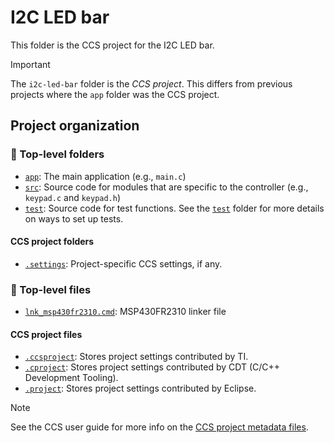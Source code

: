 # I2C LED bar

This folder is the CCS project for the I2C LED bar.

> [!IMPORTANT]
> The `i2c-led-bar` folder is the *CCS project*. This differs from previous projects where the `app` folder was the CCS project.

## Project organization

### 📁 Top-level folders

- [`app`](app): The main application (e.g., `main.c`)
- [`src`](src): Source code for modules that are specific to the controller (e.g., `keypad.c` and `keypad.h`)
- [`test`](test): Source code for test functions. See the [`test`](test) folder for more details on ways to set up tests.

#### CCS project folders

- [`.settings`](.settings): Project-specific CCS settings, if any.

### 📄 Top-level files

- [`lnk_msp430fr2310.cmd`](lnk_msp430fr2310.cmd): MSP430FR2310 linker file

#### CCS project files

- [`.ccsproject`](.cssproject): Stores project settings contributed by TI.
- [`.cproject`](.cproject): Stores project settings contributed by CDT (C/C++ Development Tooling).
- [`.project`](.project): Stores project settings contributed by Eclipse.

> [!NOTE]
> See the CCS user guide for more info on the [CCS project metadata files](https://software-dl.ti.com/ccs/esd/documents/users_guide_ccs_20.0.2/ccs_project-management.html#create-project).
